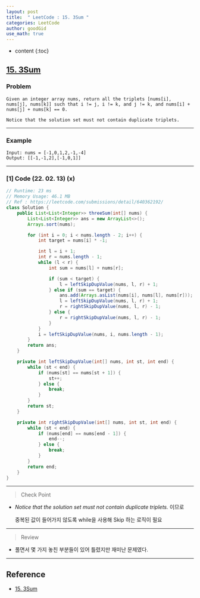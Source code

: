 ```yaml
---
layout: post
title:  " LeetCode : 15. 3Sum "
categories: LeetCode
author: goodGid
use_math: true
---
```

* content
{:toc}

## [15. 3Sum](https://leetcode.com/problems/3sum/)

### Problem

```
Given an integer array nums, return all the triplets [nums[i], nums[j], nums[k]] such that i != j, i != k, and j != k, and nums[i] + nums[j] + nums[k] == 0.

Notice that the solution set must not contain duplicate triplets.
```


---

### Example

```
Input: nums = [-1,0,1,2,-1,-4]
Output: [[-1,-1,2],[-1,0,1]]
```

---

### [1] Code (22. 02. 13) (x)

``` java
// Runtime: 23 ms
// Memory Usage: 46.1 MB 
// Ref : https://leetcode.com/submissions/detail/640362192/
class Solution {
    public List<List<Integer>> threeSum(int[] nums) {
        List<List<Integer>> ans = new ArrayList<>();
        Arrays.sort(nums);

        for (int i = 0; i < nums.length - 2; i++) {
            int target = nums[i] * -1;

            int l = i + 1;
            int r = nums.length - 1;
            while (l < r) {
                int sum = nums[l] + nums[r];

                if (sum < target) {
                    l = leftSkipDupValue(nums, l, r) + 1;
                } else if (sum == target) {
                    ans.add(Arrays.asList(nums[i], nums[l], nums[r]));
                    l = leftSkipDupValue(nums, l, r) + 1;
                    r = rightSkipDupValue(nums, l, r) - 1;
                } else {
                    r = rightSkipDupValue(nums, l, r) - 1;
                }
            }
            i = leftSkipDupValue(nums, i, nums.length - 1);
        }
        return ans;
    }

    private int leftSkipDupValue(int[] nums, int st, int end) {
        while (st < end) {
            if (nums[st] == nums[st + 1]) {
                st++;
            } else {
                break;
            }
        }
        return st;
    }

    private int rightSkipDupValue(int[] nums, int st, int end) {
        while (st < end) {
            if (nums[end] == nums[end - 1]) {
                end--;
            } else {
                break;
            }
        }
        return end;
    }
}
```

---

> Check Point

* *Notice that the solution set must not contain duplicate triplets.* 이므로 

  중복된 값이 들어가지 않도록 while을 사용해 Skip 하는 로직이 필요

---

> Review

* 풀면서 몇 가지 놓친 부분들이 있어 틀렸지만 재미난 문제였다.

---

## Reference

* [15. 3Sum](https://leetcode.com/problems/3sum/)